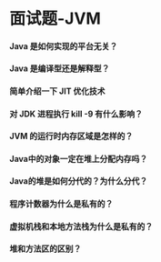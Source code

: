 # 面试题-JVM

#### Java 是如何实现的平台无关？

#### Java 是编译型还是解释型？

#### 简单介绍一下 JIT 优化技术

#### 对 JDK 进程执行 kill -9 有什么影响？

#### JVM 的运行时内存区域是怎样的？

#### Java中的对象一定在堆上分配内存吗？

#### Java的堆是如何分代的？为什么分代？

#### 程序计数器为什么是私有的？

#### 虚拟机栈和本地方法栈为什么是私有的？

#### 堆和方法区的区别？